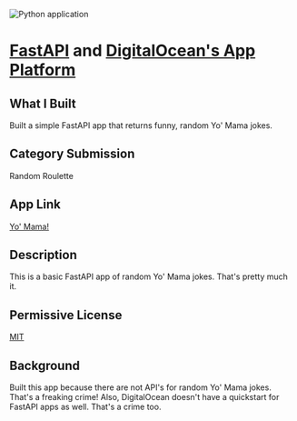 ![Python application](https://github.com/mrcartoonster/fastapi_DOapp/workflows/Python%20application/badge.svg)
# [FastAPI]() and [DigitalOcean's App Platform]()

## What I Built

Built a simple FastAPI app that returns funny, random Yo' Mama jokes.


## Category Submission

Random Roulette


## App Link

[Yo' Mama!](https://fastapi-d-oapp-tjgd2.ondigitalocean.app/)

## Description

This is a basic FastAPI app of random Yo' Mama jokes. That's pretty much it.


## Permissive License

[MIT]()


## Background

Built this app because there are not API's for random Yo' Mama jokes. That's a
freaking crime! Also, DigitalOcean doesn't have a quickstart for FastAPI apps
as well. That's a crime too.
